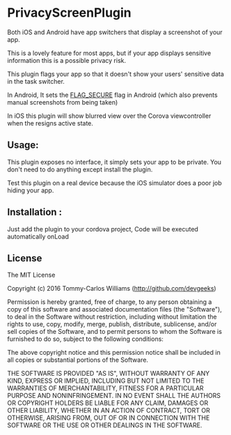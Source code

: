 <!-- ### NOTE: This plugin is NOT being actively maintained. I no longer work on Cordova/PhoneGap plugins and it is essentially abandonware. Please feel free to fork it and update it if you need to.
 -->
 
 
PrivacyScreenPlugin
==================

Both iOS and Android have app switchers that display a screenshot of your app.

This is a lovely feature for most apps, but if your app displays sensitive information this is a possible privacy risk.

This plugin flags your app so that it doesn't show your users' sensitive data in the task switcher.

In Android, It sets the [FLAG_SECURE](http://developer.android.com/reference/android/view/WindowManager.LayoutParams.html#FLAG_SECURE) flag in Android (which also prevents manual screenshots from being taken) 

In iOS this plugin will show blurred view over the Corova viewcontroller when the resigns active state.


Usage:
------

This plugin exposes no interface, it simply sets your app to be private. You don't need to do anything except install the plugin.

Test this plugin on a real device because the iOS simulator does a poor job hiding your app.


Installation :
--------------
Just add the plugin to your cordova project, Code will be executed automatically onLoad


## License

The MIT License

Copyright (c) 2016 Tommy-Carlos Williams (http://github.com/devgeeks)

Permission is hereby granted, free of charge, to any person obtaining a copy of this software and associated documentation files (the "Software"), to deal in the Software without restriction, including without limitation the rights to use, copy, modify, merge, publish, distribute, sublicense, and/or sell copies of the Software, and to permit persons to whom the Software is furnished to do so, subject to the following conditions:

The above copyright notice and this permission notice shall be included in all copies or substantial portions of the Software.

THE SOFTWARE IS PROVIDED "AS IS", WITHOUT WARRANTY OF ANY KIND, EXPRESS OR IMPLIED, INCLUDING BUT NOT LIMITED TO THE WARRANTIES OF MERCHANTABILITY, FITNESS FOR A PARTICULAR PURPOSE AND NONINFRINGEMENT. IN NO EVENT SHALL THE AUTHORS OR COPYRIGHT HOLDERS BE LIABLE FOR ANY CLAIM, DAMAGES OR OTHER LIABILITY, WHETHER IN AN ACTION OF CONTRACT, TORT OR OTHERWISE, ARISING FROM, OUT OF OR IN CONNECTION WITH THE SOFTWARE OR THE USE OR OTHER DEALINGS IN THE SOFTWARE.

